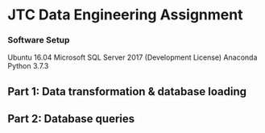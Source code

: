 # JTC Data Engineering Assignment
### Software Setup
Ubuntu 16.04
Microsoft SQL Server 2017 (Development License)
Anaconda Python 3.7.3
## Part 1: Data transformation & database loading
## Part 2: Database queries
